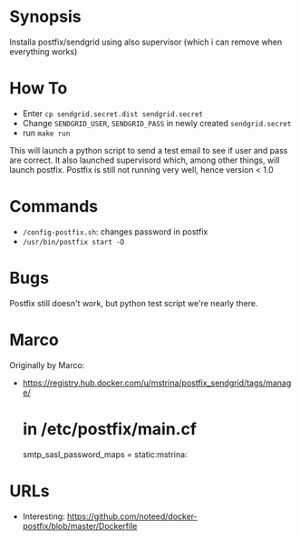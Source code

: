 
Synopsis
========

Installa postfix/sendgrid using also supervisor (which i can remove when everything works)


How To
======

* Enter `cp sendgrid.secret.dist sendgrid.secret`
* Change `SENDGRID_USER`, `SENDGRID_PASS` in newly created `sendgrid.secret`
* run `make run`

This will launch a python script to send a test email to see if user and pass are correct.
It also launched supervisord which, among other things, will launch postfix.
Postfix is still not running very well, hence version < 1.0

Commands
========

* `/config-postfix.sh`: changes password in postfix
* `/usr/bin/postfix start -D`

Bugs
====

Postfix still doesn't work, but python test script we're nearly there.


Marco
=====

Originally by Marco:

* https://registry.hub.docker.com/u/mstrina/postfix_sendgrid/tags/manage/

    # in /etc/postfix/main.cf
    smtp_sasl_password_maps = static:mstrina:<HisPassword>


URLs
====

* Interesting: https://github.com/noteed/docker-postfix/blob/master/Dockerfile

